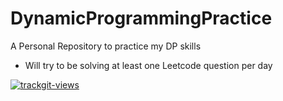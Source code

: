 # DynamicProgrammingPractice
A Personal Repository to practice my DP skills

- Will try to be solving at least one Leetcode question per day

<a href="https://trackgit.com">
<img src="https://us-central1-trackgit-analytics.cloudfunctions.net/token/ping/lbzn3k946rmizl0trhvl" alt="trackgit-views" />
</a>
